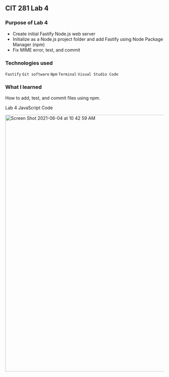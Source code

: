 ## CIT 281 Lab 4

### Purpose of Lab 4
* Create initial Fastify Node.js web server
* Initialize as a Node.js project folder and add Fastify using Node Package Manager (npm)
* Fix MIME error, test, and commit


### Technologies used
`Fastify`
`Git software`
`Npm`
`Terminal`
`Visual Studio Code`


### What I learned
How to add, test, and commit files using npm. 


Lab 4 JavaScript Code

<img width="813" alt="Screen Shot 2021-06-04 at 10 42 59 AM" src="https://user-images.githubusercontent.com/84147507/120842544-aeab8100-c521-11eb-9a63-ba4f471a41ac.png">
